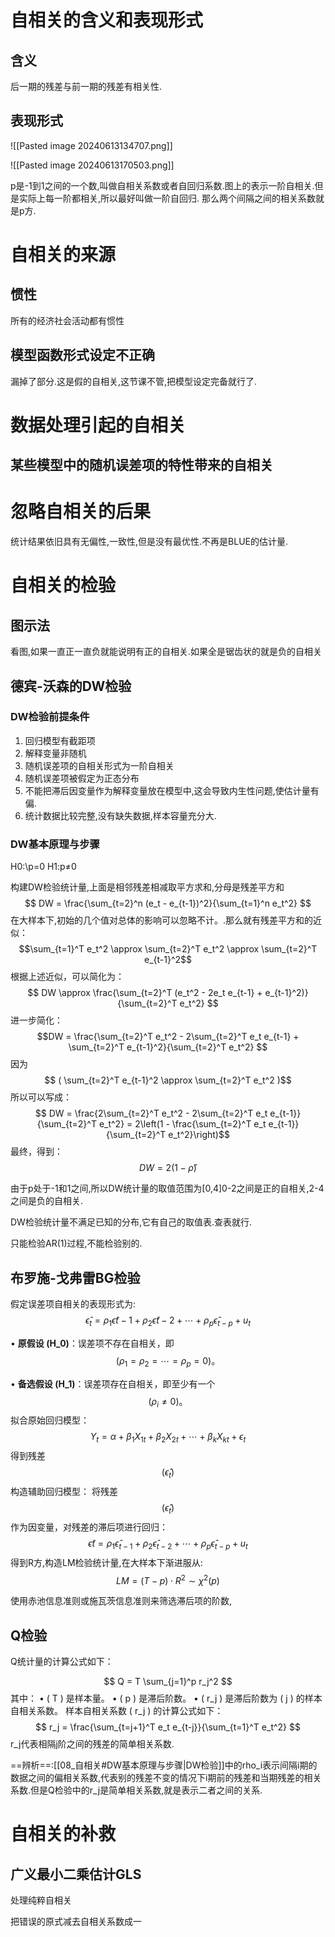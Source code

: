 
# 自相关的含义和表现形式

## 含义

后一期的残差与前一期的残差有相关性.

## 表现形式

![[Pasted image 20240613134707.png]]

![[Pasted image 20240613170503.png]]

p是-1到1之间的一个数,叫做自相关系数或者自回归系数.图上的表示一阶自相关.但是实际上每一阶都相关,所以最好叫做一阶自回归.
那么两个间隔之间的相关系数就是p方.

# 自相关的来源

## 惯性

所有的经济社会活动都有惯性

## 模型函数形式设定不正确

漏掉了部分.这是假的自相关,这节课不管,把模型设定完备就行了.

# 数据处理引起的自相关

## 某些模型中的随机误差项的特性带来的自相关

# 忽略自相关的后果

统计结果依旧具有无偏性,一致性,但是没有最优性.不再是BLUE的估计量.

# 自相关的检验

## 图示法

看图,如果一直正一直负就能说明有正的自相关.如果全是锯齿状的就是负的自相关

## 德宾-沃森的DW检验

### DW检验前提条件

1. 回归模型有截距项
2. 解释变量非随机
3. 随机误差项的自相关形式为一阶自相关
4. 随机误差项被假定为正态分布
5. 不能把滞后因变量作为解释变量放在模型中,这会导致内生性问题,使估计量有偏.
6. 统计数据比较完整,没有缺失数据,样本容量充分大.

### DW基本原理与步骤

H0:\p=0
H1:p≠0

构建DW检验统计量,上面是相邻残差相减取平方求和,分母是残差平方和
$$
 DW = \frac{\sum_{t=2}^n (e_t - e_{t-1})^2}{\sum_{t=1}^n e_t^2} 
$$
在大样本下,初始的几个值对总体的影响可以忽略不计。.那么就有残差平方和的近似：
$$\sum_{t=1}^T e_t^2 \approx \sum_{t=2}^T e_t^2 \approx \sum_{t=2}^T e_{t-1}^2$$
根据上述近似，可以简化为：
$$
 DW \approx \frac{\sum_{t=2}^T (e_t^2 - 2e_t e_{t-1} + e_{t-1}^2)}{\sum_{t=2}^T e_t^2} 
$$
进一步简化：
 $$DW = \frac{\sum_{t=2}^T e_t^2 - 2\sum_{t=2}^T e_t e_{t-1} + \sum_{t=2}^T e_{t-1}^2}{\sum_{t=2}^T e_t^2} $$因为$$ ( \sum_{t=2}^T e_{t-1}^2 \approx \sum_{t=2}^T e_t^2 )$$所以可以写成：
$$ DW = \frac{2\sum_{t=2}^T e_t^2 - 2\sum_{t=2}^T e_t e_{t-1}}{\sum_{t=2}^T e_t^2} = 2\left(1 - \frac{\sum_{t=2}^T e_t e_{t-1}}{\sum_{t=2}^T e_t^2}\right)$$ 
最终，得到：$$DW = 2(1 - \hat{\rho}) $$

由于p处于-1和1之间,所以DW统计量的取值范围为[0,4]0-2之间是正的自相关,2-4之间是负的自相关.

DW检验统计量不满足已知的分布,它有自己的取值表.查表就行.

只能检验AR(1)过程,不能检验别的.

## 布罗施-戈弗雷BG检验

假定误差项自相关的表现形式为:
$$\hat{\epsilon}_t =  \rho_1 \hat{\epsilon}{t-1} + \rho_2 \hat{\epsilon}{t-2} + \cdots + \rho_p \hat{\epsilon}_{t-p} + u_t$$

• **原假设 (H_0)**：误差项不存在自相关，即 $$(\rho_1 = \rho_2 = \cdots = \rho_p = 0)。$$

• **备选假设 (H_1)**：误差项存在自相关，即至少有一个$$(\rho_i \neq 0)。$$
拟合原始回归模型：
$$
Y_t = \alpha + \beta_1 X_{1t} + \beta_2 X_{2t} + \cdots + \beta_k X_{kt} + \epsilon_t
$$
得到残差 $$(\hat{\epsilon}_t)$$
构造辅助回归模型：
将残差 $$(\hat{\epsilon}_t)$$ 作为因变量，对残差的滞后项进行回归：
$$\hat{\epsilon}t = \rho_1 \hat{\epsilon}_{t-1} + \rho_2 \hat{\epsilon}_{t-2} + \cdots + \rho_p \hat{\epsilon}_{t-p} + u_t$$
得到R方,构造LM检验统计量,在大样本下渐进服从: $$LM = (T-p)\cdot R^2\sim\chi^2(p)$$ 

使用赤池信息准则或施瓦茨信息准则来筛选滞后项的阶数,

## Q检验


Q统计量的计算公式如下：

$$ Q = T \sum_{j=1}^p r_j^2 $$
其中：
	•	( T ) 是样本量。
	•	( p ) 是滞后阶数。
	•	( r_j ) 是滞后阶数为 ( j ) 的样本自相关系数。
样本自相关系数 ( r_j ) 的计算公式如下：
$$ r_j = \frac{\sum_{t=j+1}^T e_t e_{t-j}}{\sum_{t=1}^T e_t^2} $$
r_j代表相隔j阶之间的残差的简单相关系数.

==辨析==:[[08_自相关#DW基本原理与步骤|DW检验]]中的rho_i表示间隔i期的数据之间的偏相关系数,代表别的残差不变的情况下i期前的残差和当期残差的相关系数.但是Q检验中的r_j是简单相关系数,就是表示二者之间的关系.

# 自相关的补救

## 广义最小二乘估计GLS

处理纯粹自相关

把错误的原式减去自相关系数成一